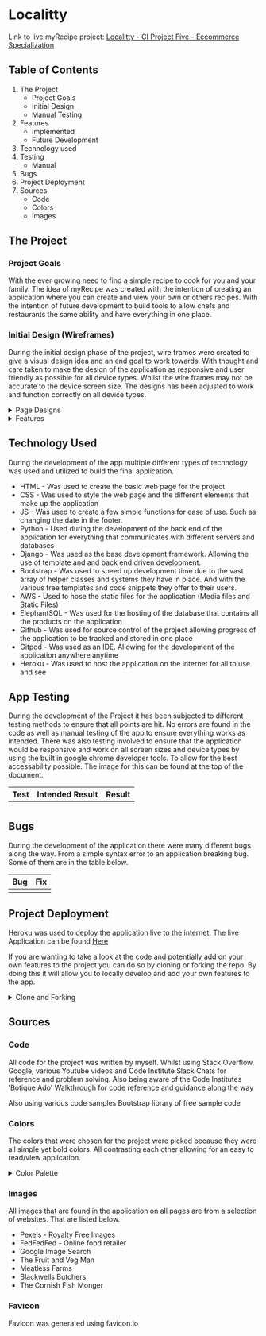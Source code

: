 # Localitty

Link to live myRecipe project: [Localitty - CI Project Five - Eccommerce Specialization](https://ci-localitty-e5ac9cc8af68.herokuapp.com/)

## Table of Contents 
1. The Project
    - Project Goals
    - Initial Design
    - Manual Testing
2. Features
    - Implemented
    - Future Development
3. Technology used
4. Testing
    - Manual
5. Bugs
6. Project Deployment
7. Sources
    - Code
    - Colors
    - Images


## The Project


### Project Goals

With the ever growing need to find a simple recipe to cook for you and your family. The idea of myRecipe was created with the intention of creating an application where you can create and view your own or others recipes. With the intention of future development to build tools to allow chefs and restaurants the same ability and have everything in one place.

### Initial Design (Wireframes)

During the initial design phase of the project, wire frames were created to give a visual design idea and an end goal to work towards. With thought and care taken to make the design of the application as responsive and user friendly as possible for all device types. 
Whilst the wire frames may not be accurate to the device screen size. The designs has been adjusted to work and function correctly on all device types.

<details>
<summary>Page Designs</summary>
<br>

### Home Page

<img alt="Home Page" height="350px" src="./static/media/home.png">

###  Pricing and Contact page

<img alt="Pricing and Contact Page" height="350px" src="./static/media/pricing-contact.png">

### User Login and User Home Page

<img alt="User login and user home page" height="350px" src="./static/media/login-userhome.png">

### User registration and payment wall

<img alt="User registration and payment" height="350px" src="./static/media/signup-payment.png">

### User Logout and User Account Page

<img alt="User logout and user account" height="350px" src="./static/media/logout-account.png">

### Recipe and CRUD Pages

<img alt="Recipe and CRUD Pages" height="350px" src="./static/media/recipe-crud.png">

### Database Design 

<img alt="Recipe database design" height="350px" src="./static/media/databasedesign.png">

</details>

<details>
<summary>Features</summary>
<br>

### Implemented

The basic features that are currently implemented into the application are

- User contact form 
- User registration and authentication
- User recipe creation
- User recipe edit/delete
- Recipe browsing 

### Future Development

Future features that are in development are

- Restaurant Recipe creation 
- Allergen and calorie counting
- Menu Creation
- Recipe/Menu Costing 
- User Support Chats
- Instant Messages between users
- User Profiles
- Dark Mode
- Restaurant Stock Take
- Shopping lists
- Order Reports (Based of menu created by chefs)

</details>

## Technology Used

During the development of the app multiple different types of technology was used and utilized to build the final application. 

- HTML - Was used to create the basic web page for the project
- CSS - Was used to style the web page and the different elements that make up the application
- JS - Was used to create a few simple functions for ease of use. Such as changing the date in the footer.
- Python - Used during the development of the back end of the application for everything that communicates with different servers and databases
- Django - Was used as the base development framework. Allowing the use of template and and back end driven development. 
- Bootstrap - Was used to speed up development time due to the vast array of helper classes and systems they have in place. And with the various free templates and code snippets they offer to their users.
- AWS - Used to hose the static files for the application (Media files and Static Files)
- ElephantSQL - Was used for the hosting of the database that contains all the products on the application
- Github - Was used for source control of the project allowing progress of the application to be tracked and stored in one place
- Gitpod - Was used as an IDE. Allowing for the development of the application anywhere anytime
- Heroku - Was used to host the application on the internet for all to use and see

## App Testing

During the development of the Project it has been subjected to different testing methods to ensure that all points are hit. No errors are found in the code as well as manual testing of the app to ensure everything works as intended. There was also testing involved to ensure that the application would be responsive and work on all screen sizes and device types by using the built in google chrome developer tools. To allow for the best accessability possible. The image for this can be found at the top of the document.


| Test | Intended Result | Result |
|------|-----------------|--------|
| | |

## Bugs

During the development of the application there were many different bugs along the way. From a simple syntax error to an application breaking bug. Some of them are in the table below.


| Bug | Fix |
|-----|-----|
| | |

## Project Deployment

Heroku was used to deploy the application live to the internet. The live Application can be found [Here](https://ci-localitty-e5ac9cc8af68.herokuapp.com/)

If you are wanting to take a look at the code and potentially add on your own features to the project you can do so by cloning or forking the repo. By doing this it will allow you to locally develop and add your own features to the app.

<details>
<summary>Clone and Forking</summary>
<br>

By clicking the clone repo button. You are able to then clone the repo as it is. By clicking the fork button you are able to take the code and add it to your own account where you can develop and push new and improved features to the main application. 

<img alt="Clone the repo" height="300px" src="">

</details>

## Sources

### Code

All code for the project was written by myself. Whilst using Stack Overflow, Google, various Youtube videos and Code Institute Slack Chats for reference and problem solving. Also being aware of the Code Institutes 'Botique Ado' Walkthrough for code reference and guidance along the way

Also using various code samples Bootstrap library of free sample code

### Colors 

The colors that were chosen for the project were picked because they were all simple yet bold colors. All contrasting each other allowing for an easy to read/view application. 

<details>
<summary>Color Palette</summary>

<img alt="Color Palette for the application" height="300px" src="">

</details>



### Images

All images that are found in the application on all pages are from a selection of websites. That are listed below.

- Pexels - Royalty Free Images
- FedFedFed - Online food retailer
- Google Image Search
- The Fruit and Veg Man
- Meatless Farms
- Blackwells Butchers
- The Cornish Fish Monger

### Favicon 

Favicon was generated using favicon.io


